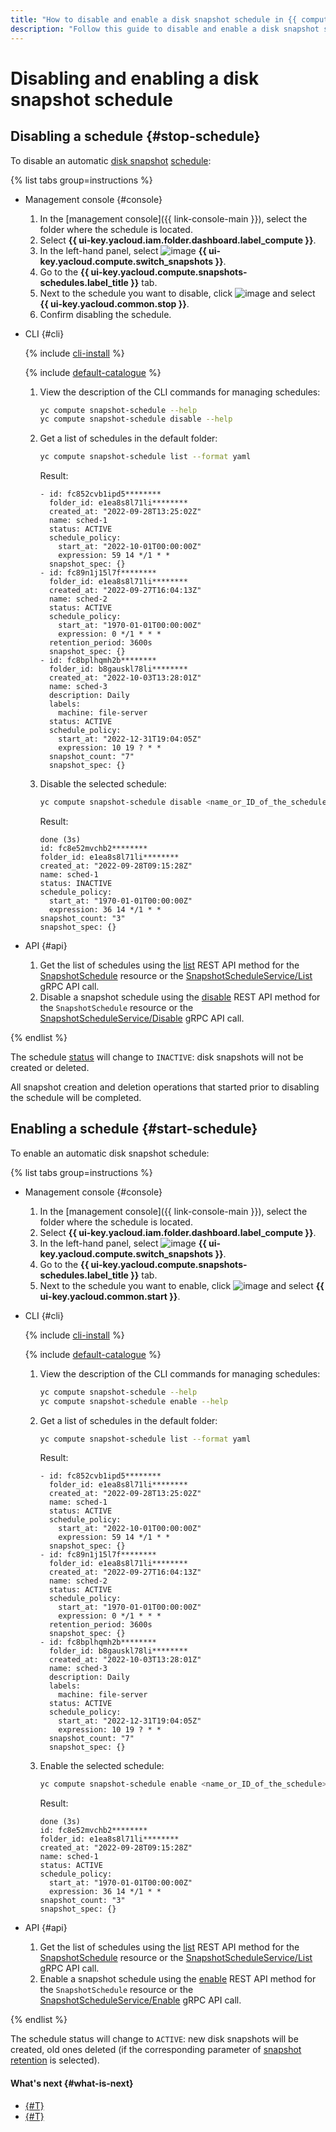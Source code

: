 ```yaml
---
title: "How to disable and enable a disk snapshot schedule in {{ compute-full-name }}"
description: "Follow this guide to disable and enable a disk snapshot schedule in {{ compute-name }}."
---
```


# Disabling and enabling a disk snapshot schedule

## Disabling a schedule {#stop-schedule}

To disable an automatic [disk snapshot](../../concepts/snapshot.md) [schedule](../../concepts/snapshot-schedule.md):

{% list tabs group=instructions %}

- Management console {#console}

   1. In the [management console]({{ link-console-main }}), select the folder where the schedule is located.
   1. Select **{{ ui-key.yacloud.iam.folder.dashboard.label_compute }}**.
   1. In the left-hand panel, select ![image](../../../_assets/console-icons/picture.svg) **{{ ui-key.yacloud.compute.switch_snapshots }}**.
   1. Go to the **{{ ui-key.yacloud.compute.snapshots-schedules.label_title }}** tab.
   1. Next to the schedule you want to disable, click ![image](../../../_assets/console-icons/ellipsis.svg) and select **{{ ui-key.yacloud.common.stop }}**.
   1. Confirm disabling the schedule.

- CLI {#cli}

   {% include [cli-install](../../../_includes/cli-install.md) %}

   {% include [default-catalogue](../../../_includes/default-catalogue.md) %}

   1. View the description of the CLI commands for managing schedules:

      ```bash
      yc compute snapshot-schedule --help
      yc compute snapshot-schedule disable --help
      ```

   1. Get a list of schedules in the default folder:

      ```bash
      yc compute snapshot-schedule list --format yaml
      ```
      Result:
      ```text
      - id: fc852cvb1ipd5********
        folder_id: e1ea8s8l71li********
        created_at: "2022-09-28T13:25:02Z"
        name: sched-1
        status: ACTIVE
        schedule_policy:
          start_at: "2022-10-01T00:00:00Z"
          expression: 59 14 */1 * *
        snapshot_spec: {}
      - id: fc89n1j15l7f********
        folder_id: e1ea8s8l71li********
        created_at: "2022-09-27T16:04:13Z"
        name: sched-2
        status: ACTIVE
        schedule_policy:
          start_at: "1970-01-01T00:00:00Z"
          expression: 0 */1 * * *
        retention_period: 3600s
        snapshot_spec: {}
      - id: fc8bplhqmh2b********
        folder_id: b8gauskl78li********
        created_at: "2022-10-03T13:28:01Z"
        name: sched-3
        description: Daily
        labels:
          machine: file-server
        status: ACTIVE
        schedule_policy:
          start_at: "2022-12-31T19:04:05Z"
          expression: 10 19 ? * *
        snapshot_count: "7"
        snapshot_spec: {}
      ```

   1. Disable the selected schedule:

      ```bash
      yc compute snapshot-schedule disable <name_or_ID_of_the_schedule>
      ```
      Result:
      ```text
      done (3s)
      id: fc8e52mvchb2********
      folder_id: e1ea8s8l71li********
      created_at: "2022-09-28T09:15:28Z"
      name: sched-1
      status: INACTIVE
      schedule_policy:
        start_at: "1970-01-01T00:00:00Z"
        expression: 36 14 */1 * *
      snapshot_count: "3"
      snapshot_spec: {}
      ```

- API {#api}

   1. Get the list of schedules using the [list](../../api-ref/SnapshotSchedule/list.md) REST API method for the [SnapshotSchedule](../../api-ref/SnapshotSchedule/index.md) resource or the [SnapshotScheduleService/List](../../api-ref/grpc/snapshot_schedule_service.md#List) gRPC API call.
   1. Disable a snapshot schedule using the [disable](../../api-ref/SnapshotSchedule/disable.md) REST API method for the `SnapshotSchedule` resource or the [SnapshotScheduleService/Disable](../../api-ref/grpc/snapshot_schedule_service.md#Disable) gRPC API call.

{% endlist %}

The schedule [status](../../concepts/snapshot-schedule.md#statuses) will change to `INACTIVE`: disk snapshots will not be created or deleted.

All snapshot creation and deletion operations that started prior to disabling the schedule will be completed.

## Enabling a schedule {#start-schedule}

To enable an automatic disk snapshot schedule:

{% list tabs group=instructions %}

- Management console {#console}

   1. In the [management console]({{ link-console-main }}), select the folder where the schedule is located.
   1. Select **{{ ui-key.yacloud.iam.folder.dashboard.label_compute }}**.
   1. In the left-hand panel, select ![image](../../../_assets/console-icons/picture.svg) **{{ ui-key.yacloud.compute.switch_snapshots }}**.
   1. Go to the **{{ ui-key.yacloud.compute.snapshots-schedules.label_title }}** tab.
   1. Next to the schedule you want to enable, click ![image](../../../_assets/console-icons/ellipsis.svg) and select **{{ ui-key.yacloud.common.start }}**.

- CLI {#cli}

   {% include [cli-install](../../../_includes/cli-install.md) %}

   {% include [default-catalogue](../../../_includes/default-catalogue.md) %}

   1. View the description of the CLI commands for managing schedules:

      ```bash
      yc compute snapshot-schedule --help
      yc compute snapshot-schedule enable --help
      ```

   1. Get a list of schedules in the default folder:

      ```bash
      yc compute snapshot-schedule list --format yaml
      ```
      Result:
      ```text
      - id: fc852cvb1ipd5********
        folder_id: e1ea8s8l71li********
        created_at: "2022-09-28T13:25:02Z"
        name: sched-1
        status: ACTIVE
        schedule_policy:
          start_at: "2022-10-01T00:00:00Z"
          expression: 59 14 */1 * *
        snapshot_spec: {}
      - id: fc89n1j15l7f********
        folder_id: e1ea8s8l71li********
        created_at: "2022-09-27T16:04:13Z"
        name: sched-2
        status: ACTIVE
        schedule_policy:
          start_at: "1970-01-01T00:00:00Z"
          expression: 0 */1 * * *
        retention_period: 3600s
        snapshot_spec: {}
      - id: fc8bplhqmh2b********
        folder_id: b8gauskl78li********
        created_at: "2022-10-03T13:28:01Z"
        name: sched-3
        description: Daily
        labels:
          machine: file-server
        status: ACTIVE
        schedule_policy:
          start_at: "2022-12-31T19:04:05Z"
          expression: 10 19 ? * *
        snapshot_count: "7"
        snapshot_spec: {}
      ```

   1. Enable the selected schedule:

      ```bash
      yc compute snapshot-schedule enable <name_or_ID_of_the_schedule>
      ```
      Result:
      ```text
      done (3s)
      id: fc8e52mvchb2********
      folder_id: e1ea8s8l71li********
      created_at: "2022-09-28T09:15:28Z"
      name: sched-1
      status: ACTIVE
      schedule_policy:
        start_at: "1970-01-01T00:00:00Z"
        expression: 36 14 */1 * *
      snapshot_count: "3"
      snapshot_spec: {}
      ```

- API {#api}

   1. Get the list of schedules using the [list](../../api-ref/SnapshotSchedule/list.md) REST API method for the [SnapshotSchedule](../../api-ref/SnapshotSchedule/index.md) resource or the [SnapshotScheduleService/List](../../api-ref/grpc/snapshot_schedule_service.md#List) gRPC API call.
   1. Enable a snapshot schedule using the [enable](../../api-ref/SnapshotSchedule/enable.md) REST API method for the `SnapshotSchedule` resource or the [SnapshotScheduleService/Enable](../../api-ref/grpc/snapshot_schedule_service.md#Enable) gRPC API call.

{% endlist %}

The schedule status will change to `ACTIVE`: new disk snapshots will be created, old ones deleted (if the corresponding parameter of [snapshot retention](../../concepts/snapshot-schedule.md#retention) is selected).

#### What's next {#what-is-next}

* [{#T}](update-schedule.md)
* [{#T}](delete-schedule.md)
